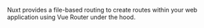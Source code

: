 Nuxt provides a file-based routing to create routes within your web application using Vue Router under the hood.
